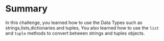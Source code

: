 # Summary

In this challenge, you learned how to use the Data Types such as strings,lists,dictionaries and tuples, You also learned how to use the `list` and `tuple` methods to convert between strings and tuples objects.
